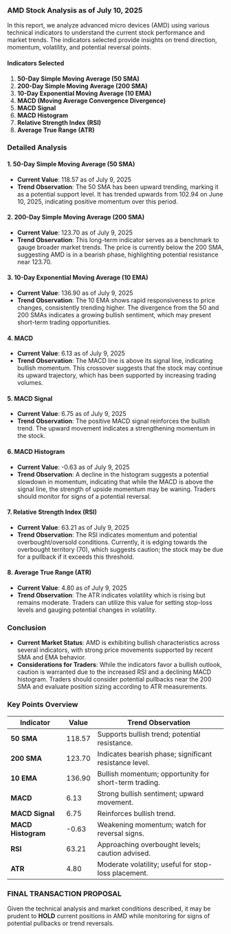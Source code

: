 ### AMD Stock Analysis as of July 10, 2025

In this report, we analyze advanced micro devices (AMD) using various technical indicators to understand the current stock performance and market trends. The indicators selected provide insights on trend direction, momentum, volatility, and potential reversal points.

#### Indicators Selected
1. **50-Day Simple Moving Average (50 SMA)**
2. **200-Day Simple Moving Average (200 SMA)**
3. **10-Day Exponential Moving Average (10 EMA)**
4. **MACD (Moving Average Convergence Divergence)**
5. **MACD Signal**
6. **MACD Histogram**
7. **Relative Strength Index (RSI)**
8. **Average True Range (ATR)**

### Detailed Analysis

#### 1. 50-Day Simple Moving Average (50 SMA)
- **Current Value**: 118.57 as of July 9, 2025
- **Trend Observation**: The 50 SMA has been upward trending, marking it as a potential support level. It has trended upwards from 102.94 on June 10, 2025, indicating positive momentum over this period.

#### 2. 200-Day Simple Moving Average (200 SMA)
- **Current Value**: 123.70 as of July 9, 2025
- **Trend Observation**: This long-term indicator serves as a benchmark to gauge broader market trends. The price is currently below the 200 SMA, suggesting AMD is in a bearish phase, highlighting potential resistance near 123.70.

#### 3. 10-Day Exponential Moving Average (10 EMA)
- **Current Value**: 136.90 as of July 9, 2025
- **Trend Observation**: The 10 EMA shows rapid responsiveness to price changes, consistently trending higher. The divergence from the 50 and 200 SMAs indicates a growing bullish sentiment, which may present short-term trading opportunities.

#### 4. MACD
- **Current Value**: 6.13 as of July 9, 2025
- **Trend Observation**: The MACD line is above its signal line, indicating bullish momentum. This crossover suggests that the stock may continue its upward trajectory, which has been supported by increasing trading volumes.

#### 5. MACD Signal
- **Current Value**: 6.75 as of July 9, 2025
- **Trend Observation**: The positive MACD signal reinforces the bullish trend. The upward movement indicates a strengthening momentum in the stock.

#### 6. MACD Histogram
- **Current Value**: -0.63 as of July 9, 2025
- **Trend Observation**: A decline in the histogram suggests a potential slowdown in momentum, indicating that while the MACD is above the signal line, the strength of upside momentum may be waning. Traders should monitor for signs of a potential reversal.

#### 7. Relative Strength Index (RSI)
- **Current Value**: 63.21 as of July 9, 2025
- **Trend Observation**: The RSI indicates momentum and potential overbought/oversold conditions. Currently, it is edging towards the overbought territory (70), which suggests caution; the stock may be due for a pullback if it exceeds this threshold.

#### 8. Average True Range (ATR)
- **Current Value**: 4.80 as of July 9, 2025
- **Trend Observation**: The ATR indicates volatility which is rising but remains moderate. Traders can utilize this value for setting stop-loss levels and gauging potential changes in volatility.

### Conclusion
- **Current Market Status**: AMD is exhibiting bullish characteristics across several indicators, with strong price movements supported by recent SMA and EMA behavior.
- **Considerations for Traders**: While the indicators favor a bullish outlook, caution is warranted due to the increased RSI and a declining MACD histogram. Traders should consider potential pullbacks near the 200 SMA and evaluate position sizing according to ATR measurements.

### Key Points Overview

| Indicator        | Value                   | Trend Observation                                       |
|------------------|------------------------|--------------------------------------------------------|
| **50 SMA**       | 118.57                 | Supports bullish trend; potential resistance.          |
| **200 SMA**      | 123.70                 | Indicates bearish phase; significant resistance level. |
| **10 EMA**       | 136.90                 | Bullish momentum; opportunity for short-term trading.  |
| **MACD**         | 6.13                   | Strong bullish sentiment; upward movement.             |
| **MACD Signal**  | 6.75                   | Reinforces bullish trend.                              |
| **MACD Histogram**| -0.63                  | Weakening momentum; watch for reversal signs.          |
| **RSI**          | 63.21                  | Approaching overbought levels; caution advised.       |
| **ATR**          | 4.80                   | Moderate volatility; useful for stop-loss placement.   |

### FINAL TRANSACTION PROPOSAL
Given the technical analysis and market conditions described, it may be prudent to **HOLD** current positions in AMD while monitoring for signs of potential pullbacks or trend reversals.